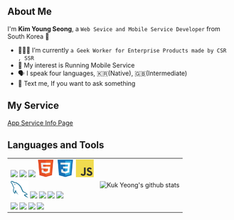 ## About Me
I'm **Kim Young Seong**,  a `Web Sevice and Mobile Service Developer` from South Korea 🚀 <br>
- 👨🏻‍💻 I’m currently `a Geek Worker for Enterprise Products made by CSR , SSR`
- 🤔 My interest is Running Mobile Service
- 🗣 I speak four languages, 🇰🇷(Native), 🇬🇧(Intermediate)
- 💬 Text me, If you want to ask something

## My Service
[App Service Info Page](https://www.notion.so/11611a1b26054f89bc8cd457ce2f5836)


## Languages and Tools 
<table>
<tr>
<td>
<code><img height="40" src="https://cdn4.iconfinder.com/data/icons/logos-and-brands/512/181_Java_logo_logos-256.png"></code>
<code><img height="40" src="https://miro.medium.com/max/856/1*O68LbDvD5Dcsnez73M7v4Q.png"></code>
<code><img height="40" src="https://cdn0.iconfinder.com/data/icons/most-usable-logos/120/Android-512.png"></code>
<code><img height="40" src="https://raw.githubusercontent.com/devicons/devicon/master/icons/html5/html5-original.svg"></code>
<code><img height="40" src="https://raw.githubusercontent.com/devicons/devicon/master/icons/css3/css3-original.svg"></code>
<code><img height="40" src="https://raw.githubusercontent.com/github/explore/80688e429a7d4ef2fca1e82350fe8e3517d3494d/topics/javascript/javascript.png"></code>
</td>
<td rowspan="3">

![Kuk Yeong's github stats](https://github-readme-stats.vercel.app/api?username=ysk0951&show_icons=true)
</td>
</tr>

<tr>
<td>
<code><img height="40" src="https://raw.githubusercontent.com/devicons/devicon/master/icons/mysql/mysql-original.svg"></code>
<code><img height="40" src="https://upload.wikimedia.org/wikipedia/commons/thumb/3/3f/Git_icon.svg/1200px-Git_icon.svg.png"></code>
<code><img height="40" src="https://cdn4.iconfinder.com/data/icons/logos-and-brands/512/97_Docker_logo_logos-256.png"></code>
<code><img height="40" src="https://miro.medium.com/max/1084/1*L8UwJymGdpTh-jSXhDZO6g.png"></code>
<code><img height="40" src="https://user-images.githubusercontent.com/64457004/230895151-df651e7f-fce8-467e-90f0-8c5ae933ab9a.png"></code>
</td>
</tr>

<tr>
<td>
<code><img height="40" src="https://user-images.githubusercontent.com/64457004/230895240-e7686833-37dd-429a-b68b-9254e0f49245.png"></code>
<code><img height="40" src="https://user-images.githubusercontent.com/64457004/231157277-ec27a285-0544-4352-8bbb-4f14590b05ca.png"></code>
<code><img height="40" src="https://user-images.githubusercontent.com/64457004/231157414-fa90db29-0d48-4828-aacb-cf3e0f2f8bfe.png"></code>
<code><img height="40" src="https://user-images.githubusercontent.com/64457004/231157657-6794d38d-cf8c-403d-9119-5d99a281b7ee.png"></code>
</td>
</tr>

</table>
